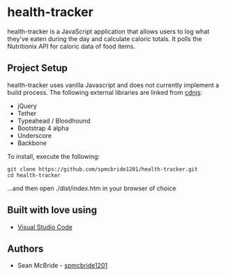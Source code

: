 # health-tracker
health-tracker is a JavaScript application that allows users to log what they've eaten during the day and calculate caloric totals. It polls the Nutritionix API for caloric data of food items.

## Project Setup

health-tracker uses vanilla Javascript and does not currently implement a build process. The following external libraries are linked from [cdnjs](https://cdnjs.com/):
* jQuery
* Tether
* Typeahead / Bloodhound
* Bootstrap 4 alpha
* Underscore
* Backbone

To install, execute the following:
```
git clone https://github.com/spmcbride1201/health-tracker.git
cd health-tracker
```

...and then open ./dist/index.htm in your browser of choice

## Built with love using
* [Visual Studio Code](https://code.visualstudio.com/)

## Authors
* Sean McBride - [spmcbride1201](https://github.com/spmcbride1201)
